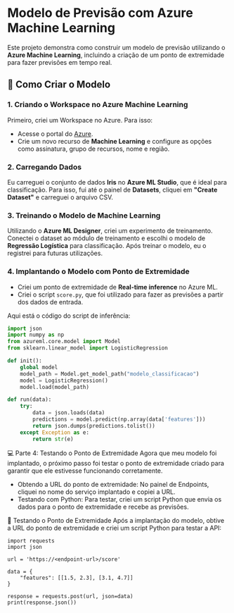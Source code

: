 # Modelo de Previsão com Azure Machine Learning

Este projeto demonstra como construir um modelo de previsão utilizando o **Azure Machine Learning**, incluindo a criação de um ponto de extremidade para fazer previsões em tempo real.

## 🚀 Como Criar o Modelo

### 1. Criando o Workspace no Azure Machine Learning

Primeiro, criei um Workspace no Azure. Para isso:
- Acesse o portal do [Azure](https://portal.azure.com).
- Crie um novo recurso de **Machine Learning** e configure as opções como assinatura, grupo de recursos, nome e região.

### 2. Carregando Dados

Eu carreguei o conjunto de dados **Iris** no **Azure ML Studio**, que é ideal para classificação. Para isso, fui até o painel de **Datasets**, cliquei em **"Create Dataset"** e carreguei o arquivo CSV.

### 3. Treinando o Modelo de Machine Learning

Utilizando o **Azure ML Designer**, criei um experimento de treinamento. Conectei o dataset ao módulo de treinamento e escolhi o modelo de **Regressão Logística** para classificação. Após treinar o modelo, eu o registrei para futuras utilizações.

### 4. Implantando o Modelo com Ponto de Extremidade

- Criei um ponto de extremidade de **Real-time inference** no Azure ML.
- Criei o script `score.py`, que foi utilizado para fazer as previsões a partir dos dados de entrada.
  
Aqui está o código do script de inferência:

```python
import json
import numpy as np
from azureml.core.model import Model
from sklearn.linear_model import LogisticRegression

def init():
    global model
    model_path = Model.get_model_path("modelo_classificacao")
    model = LogisticRegression()
    model.load(model_path)

def run(data):
    try:
        data = json.loads(data)
        predictions = model.predict(np.array(data['features']))
        return json.dumps(predictions.tolist())
    except Exception as e:
        return str(e)
```

💻 Parte 4: Testando o Ponto de Extremidade
Agora que meu modelo foi implantado, o próximo passo foi testar o ponto de extremidade criado para garantir que ele estivesse funcionando corretamente.
- Obtendo a URL do ponto de extremidade: No painel de Endpoints, cliquei no nome do serviço implantado e copiei a URL.
- Testando com Python: Para testar, criei um script Python que envia os dados para o ponto de extremidade e recebe as previsões.

📡 Testando o Ponto de Extremidade
Após a implantação do modelo, obtive a URL do ponto de extremidade e criei um script Python para testar a API:

```
import requests
import json

url = 'https://<endpoint-url>/score'

data = {
    "features": [[1.5, 2.3], [3.1, 4.7]]
}

response = requests.post(url, json=data)
print(response.json())
```
